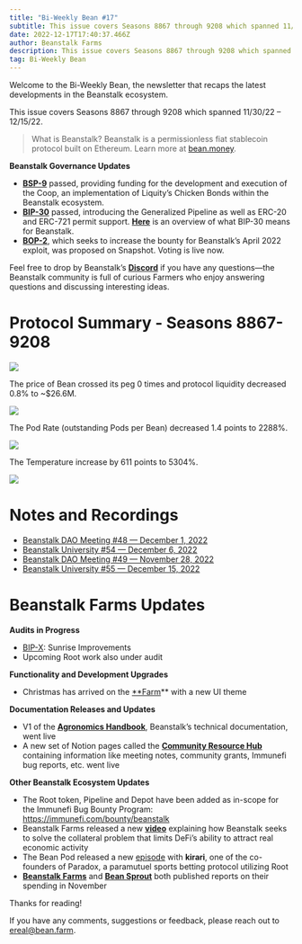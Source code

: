 ```yaml
---
title: "Bi-Weekly Bean #17"
subtitle: This issue covers Seasons 8867 through 9208 which spanned 11/30/22 – 12/15/22.
date: 2022-12-17T17:40:37.466Z
author: Beanstalk Farms
description: This issue covers Seasons 8867 through 9208 which spanned 11/30/22 – 12/15/22.
tag: Bi-Weekly Bean
---
```

Welcome to the Bi-Weekly Bean, the newsletter that recaps the latest developments in the Beanstalk ecosystem.

This issue covers Seasons 8867 through 9208 which spanned 11/30/22 – 12/15/22.

> What is Beanstalk? Beanstalk is a permissionless fiat stablecoin protocol built on Ethereum. Learn more at [bean.money](https://bean.money/).

**Beanstalk Governance Updates**

* **[BSP-9](https://snapshot.org/#/wearebeansprout.eth/proposal/0x44b39b42454e5b50e1da4fb28f2cc2645a4206434debf1109707efc7c741d5ca)** passed, providing funding for the development and execution of the Coop, an implementation of Liquity’s Chicken Bonds within the Beanstalk ecosystem.
* **[BIP-30](https://bean.money/blog/bip-30-generalized-pipeline)** passed, introducing the Generalized Pipeline as well as ERC-20 and ERC-721 permit support. **[Here](https://bean.money/blog/bip-30-generalized-pipeline)** is an overview of what BIP-30 means for Beanstalk.
* **[BOP-2](https://snapshot.org/#/beanstalkdao.eth/proposal/0xab93c3857af998c0bf70049fc82cf191407a52d9a710ce7ad1a6ddb7a7b3601c)**, which seeks to increase the bounty for Beanstalk’s April 2022 exploit, was proposed on Snapshot. Voting is live now.

Feel free to drop by Beanstalk’s **[Discord](https://discord.gg/beanstalk)** if you have any questions—the Beanstalk community is full of curious Farmers who enjoy answering questions and discussing interesting ideas.

# **Protocol Summary - Seasons 8867-9208**

![](/assets/uploads/price17.png)

The price of Bean crossed its peg 0 times and protocol liquidity decreased 0.8% to ~$26.6M.

![](/assets/uploads/liq17.png)

The Pod Rate (outstanding Pods per Bean) decreased 1.4 points to 2288%.

![](/assets/uploads/prate17.png)

The Temperature increase by 611 points to 5304%.

![](/assets/uploads/temp17.png)

# Notes and Recordings

* [Beanstalk DAO Meeting #48 — December 1, 2022](https://www.notion.so/DAO-Weekly-Meeting-45-450b07c10dbf4855986eff2c081725f2)
* [Beanstalk University #54 — December 6, 202](https://www.notion.so/11e073b1507b4c3dbecfc350e30faa55)[2](https://www.notion.so/Beanstalk-University-Class-50-ec6775a812204ecf8e90cbf87d9d8228)
* [Beanstalk DAO Meeting #49 — November 28, 2022](https://www.notion.so/94573ae0167e4abdb85406361844c59a)
* [Beanstalk University #55 — December 15, 2022](https://www.notion.so/ace15b4a4c7d44f28ec645f0bd7316ed)

# Beanstalk Farms **Updates**

**Audits in Progress**

* [BIP-X](https://github.com/BeanstalkFarms/Beanstalk/pull/133): Sunrise Improvements
* Upcoming Root work also under audit

**Functionality and Development Upgrades**

* Christmas has arrived on the [\*\*Farm](https://app.bean.money/)\*\* with a new UI theme

**Documentation Releases and Updates**

* V1 of the **[Agronomics Handbook](https://docs.bean.money/developers)**, Beanstalk’s technical documentation, went live
* A new set of Notion pages called the **[Community Resource Hub](https://www.notion.so/Beanstalk-Community-Resource-Hub-d2246af0639c440b9153316b52856b7d)** containing information like meeting notes, community grants, Immunefi bug reports, etc. went live

**Other Beanstalk Ecosystem Updates**

* The Root token, Pipeline and Depot have been added as in-scope for the Immunefi Bug Bounty Program: [](https://immunefi.com/bounty/beanstalk)<https://immunefi.com/bounty/beanstalk>
* Beanstalk Farms released a new **[video](https://www.youtube.com/watch?v=eH1j8hu1BbQ)** explaining how Beanstalk seeks to solve the collateral problem that limits DeFi’s ability to attract real economic activity
* The Bean Pod released a new [episode](https://anchor.fm/thebeanpodpodcast/episodes/Paradox-e1robtb) with **kirari**, one of the co-founders of Paradox, a paramutuel sports betting protocol utilizing Root
* **[Beanstalk Farms](https://github.com/BeanstalkFarms/Beanstalk-Farms-Operations/blob/main/beanstalk-farms/11-2022-report.md)** and **[Bean Sprout](https://github.com/BeanstalkFarms/Beanstalk-Farms-Operations/blob/main/bean-sprout/11-2022-report.md)** both published reports on their spending in November

Thanks for reading!

If you have any comments, suggestions or feedback, please reach out to ereal@bean.farm.